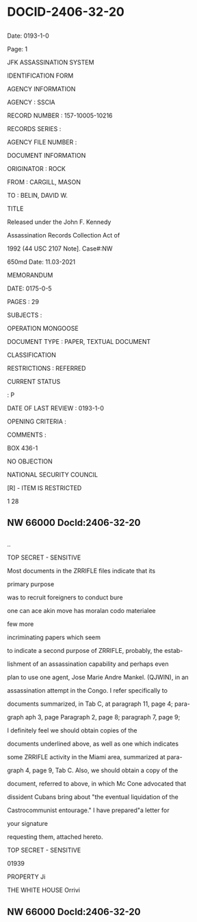 # DOCID-2406-32-20

##
Date: 0193-1-0

Page: 1

JFK ASSASSINATION SYSTEM

IDENTIFICATION FORM

AGENCY INFORMATION

AGENCY : SSCIA

RECORD NUMBER : 157-10005-10216

RECORDS SERIES :

AGENCY FILE NUMBER :

DOCUMENT INFORMATION

ORIGINATOR : ROCK

FROM : CARGILL, MASON

TO : BELIN, DAVID W.

TITLE

Released under the John F. Kennedy

Assassination Records Collection Act of

1992 (44 USC 2107 Note]. Case#:NW

650md Date: 11.03-2021

MEMORANDUM

DATE: 0175-0-5

PAGES : 29

SUBJECTS :

OPERATION MONGOOSE

DOCUMENT TYPE : PAPER, TEXTUAL DOCUMENT

CLASSIFICATION

RESTRICTIONS : REFERRED

CURRENT STATUS

: P

DATE OF LAST REVIEW : 0193-1-0

OPENING CRITERIA :

COMMENTS :

BOX 436-1

NO OBJECTION

NATIONAL SECURITY COUNCIL

[R] - ITEM IS RESTRICTED

1 28

NW 66000 Docld:2406-32-20
---

##
..

TOP SECRET - SENSITIVE

Most documents in the ZRRIFLE files indicate that its

primary purpose

was to recruit foreigners to conduct bure

one can ace akin move has moralan codo materialee

few more

incriminating papers which seem

to indicate a second purpose of ZRRIFLE, probably, the estab-

lishment of an assassination capability and perhaps even

plan to use one agent, Jose Marie Andre Mankel. (QJWIN), in an

assassination attempt in the Congo. I refer specifically to

documents summarized, in Tab C, at paragraph 11, page 4; para-

graph aph 3, page Paragraph 2, page 8; paragraph 7, page 9;

I definitely feel we should obtain copies of the

documents underlined above, as well as one which indicates

some ZRRIFLE activity in the Miami area, summarized at para-

graph 4, page 9, Tab C. Also, we should obtain a copy of the

document, referred to above, in which Mc Cone advocated that

dissident Cubans bring about "the eventual liquidation of the

Castrocommunist entourage." I have prepared"a letter for

your signature

requesting them, attached hereto.

TOP SECRET - SENSITIVE

01939

PROPERTY Ji

THE WHITE HOUSE Orrivi

NW 66000 Docld:2406-32-20
---

